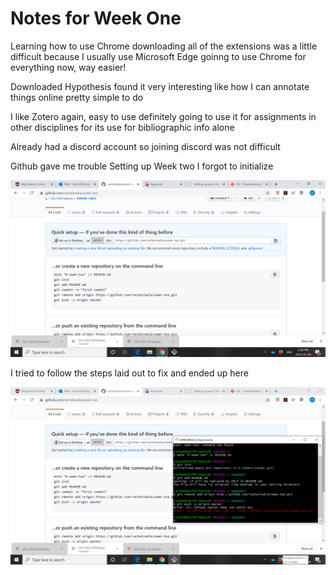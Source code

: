 # Notes for Week One

Learning how to use Chrome
downloading all of the extensions was a little difficult because I usually use Microsoft Edge
goinng to use Chrome for everything now, way easier!

Downloaded Hypothesis
found it very interesting
like how I can annotate things online
pretty simple to do

I like Zotero
again, easy to use
definitely going to use it for assignments in other disciplines for its use for bibliographic info alone

Already had a discord account so joining discord was not difficult

Github gave me trouble
Setting up Week two I forgot to initialize

![image i just uploaded](Issue1.png)

I tried to follow the steps laid out to fix and ended up here

![image i just uploaded](Issue1.1.png)
